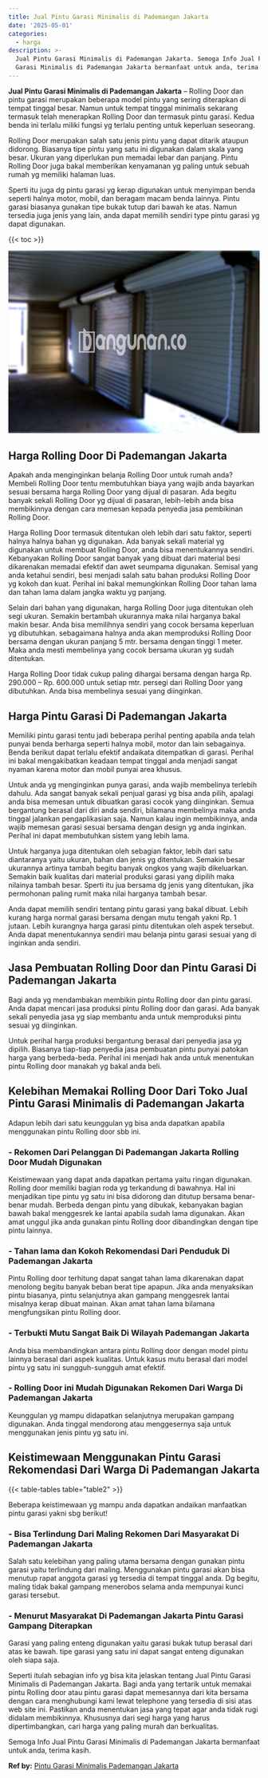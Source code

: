 ```yaml
---
title: Jual Pintu Garasi Minimalis di Pademangan Jakarta
date: '2025-05-01'
categories:
  - harga
description: >-
  Jual Pintu Garasi Minimalis di Pademangan Jakarta. Semoga Info Jual Pintu
  Garasi Minimalis di Pademangan Jakarta bermanfaat untuk anda, terima kasih....
---
```


**Jual Pintu Garasi Minimalis di Pademangan Jakarta** – Rolling Door dan pintu garasi merupakan beberapa model pintu yang sering diterapkan di tempat tinggal besar. Namun untuk tempat tinggal minimalis sekarang termasuk telah menerapkan Rolling Door dan termasuk pintu garasi. Kedua benda ini terlalu miliki fungsi yg terlalu penting untuk keperluan seseorang.

Rolling Door merupakan salah satu jenis pintu yang dapat ditarik ataupun didorong. Biasanya tipe pintu yang satu ini digunakan dalam skala yang besar. Ukuran yang diperlukan pun memadai lebar dan panjang. Pintu Rolling Door juga bakal memberikan kenyamanan yg paling untuk sebuah rumah yg memiliki halaman luas.

Sperti itu juga dg pintu garasi yg kerap digunakan untuk menyimpan benda seperti halnya motor, mobil, dan beragam macam benda lainnya. Pintu garasi biasanya gunakan tipe bukak tutup dari bawah ke atas. Namun tersedia juga jenis yang lain, anda dapat memilih sendiri type pintu garasi yg dapat digunakan.

{{< toc >}}

![Jual Pintu Garasi Minimalis di Pademangan Jakarta](/images/pintu-garasi-52.png)

## Harga Rolling Door Di Pademangan Jakarta

Apakah anda menginginkan belanja Rolling Door untuk rumah anda? Membeli Rolling Door tentu membutuhkan biaya yang wajib anda bayarkan sesuai bersama harga Rolling Door yang dijual di pasaran. Ada begitu banyak sekali Rolling Door yg dijual di pasaran, lebih-lebih anda bisa membikinnya dengan cara memesan kepada penyedia jasa pembikinan Rolling Door.

Harga Rolling Door termasuk ditentukan oleh lebih dari satu faktor, seperti halnya halnya bahan yg digunakan. Ada banyak sekali material yg digunakan untuk membuat Rolling Door, anda bisa menentukannya sendiri. Kebanyakan Rolling Door sangat banyak yang dibuat dari material besi dikarenakan memadai efektif dan awet seumpama digunakan. Semisal yang anda ketahui sendiri, besi menjadi salah satu bahan produksi Rolling Door yg kokoh dan kuat. Perihal ini bakal memungkinkan Rolling Door tahan lama dan tahan lama dalam jangka waktu yg panjang.

Selain dari bahan yang digunakan, harga Rolling Door juga ditentukan oleh segi ukuran. Semakin bertambah ukurannya maka nilai harganya bakal makin besar. Anda bisa memilihnya sendiri yang cocok bersama keperluan yg dibutuhkan. sebagaimana halnya anda akan memproduksi Rolling Door bersama dengan ukuran panjang 5 mtr. bersama dengan tinggi 1 meter. Maka anda mesti membelinya yang cocok bersama ukuran yg sudah ditentukan.

Harga Rolling Door tidak cukup paling dihargai bersama dengan harga Rp. 290.000 – Rp. 600.000 untuk setiap mtr. persegi dari Rolling Door yang dibutuhkan. Anda bisa membelinya sesuai yang diinginkan.

## Harga Pintu Garasi Di Pademangan Jakarta

Memiliki pintu garasi tentu jadi beberapa perihal penting apabila anda telah punyai benda berharga seperti halnya mobil, motor dan lain sebagainya. Benda berikut dapat terlalu efektif andaikata ditempatkan di garasi. Perihal ini bakal mengakibatkan keadaan tempat tinggal anda menjadi sangat nyaman karena motor dan mobil punyai area khusus.

Untuk anda yg menginginkan punya garasi, anda wajib membelinya terlebih dahulu. Ada sangat banyak sekali penjual garasi yg bisa anda pilih, apalagi anda bisa memesan untuk dibuatkan garasi cocok yang diinginkan. Semua bergantung berasal dari diri anda sendiri, bilamana membelinya maka anda tinggal jalankan pengaplikasian saja. Namun kalau ingin membikinnya, anda wajib memesan garasi sesuai bersama dengan design yg anda inginkan. Perihal ini dapat membutuhkan sistem yang lebih lama.

Untuk harganya juga ditentukan oleh sebagian faktor, lebih dari satu diantaranya yaitu ukuran, bahan dan jenis yg ditentukan. Semakin besar ukurannya artinya tambah begitu banyak ongkos yang wajib dikeluarkan. Semakin baik kualitas dari material produksi garasi yang dipilih maka nilainya tambah besar. Sperti itu jua bersama dg jenis yang ditentukan, jika permohonan paling rumit maka nilai harganya tambah besar.

Anda dapat memilih sendiri tentang pintu garasi yang bakal dibuat. Lebih kurang harga normal garasi bersama dengan mutu tengah yakni Rp. 1 jutaan. Lebih kurangnya harga garasi pintu ditentukan oleh aspek tersebut. Anda dapat menentukannya sendiri mau belanja pintu garasi sesuai yang di inginkan anda sendiri.

## Jasa Pembuatan Rolling Door dan Pintu Garasi Di Pademangan Jakarta

Bagi anda yg mendambakan membikin pintu Rolling door dan pintu garasi. Anda dapat mencari jasa produksi pintu Rolling door dan garasi. Ada banyak sekali penyedia jasa yg siap membantu anda untuk memproduksi pintu sesuai yg diinginkan.

Untuk perihal harga produksi bergantung berasal dari penyedia jasa yg dipilih. Biasanya tiap-tiap penyedia jasa pembuatan pintu punyai patokan harga yang berbeda-beda. Perihal ini menjadi hak anda untuk menentukan pintu Rolling door manakah yg bakal anda beli.

## Kelebihan Memakai Rolling Door Dari Toko Jual Pintu Garasi Minimalis di Pademangan Jakarta

Adapun lebih dari satu keunggulan yg bisa anda dapatkan apabila menggunakan pintu Rolling door sbb ini.

### \- Rekomen Dari Pelanggan Di Pademangan Jakarta Rolling Door Mudah Digunakan

Keistimewaan yang dapat anda dapatkan pertama yaitu ringan digunakan. Rolling door memiliki bagian roda yg terkandung di bawahnya. Hal ini menjadikan tipe pintu yg satu ini bisa didorong dan ditutup bersama benar-benar mudah. Berbeda dengan pintu yang dibukak, kebanyakan bagian bawah bakal menggesrek ke lantai apabila sudah lama digunakan. Akan amat unggul jika anda gunakan pintu Rolling door dibandingkan dengan tipe pintu lainnya.

### \- Tahan lama dan Kokoh Rekomendasi Dari Penduduk Di Pademangan Jakarta

Pintu Rolling door terhitung dapat sangat tahan lama dikarenakan dapat menolong begitu banyak beban berat tipe apapun. Jika anda menyaksikan pintu biasanya, pintu selanjutnya akan gampang menggesrek lantai misalnya kerap dibuat mainan. Akan amat tahan lama bilamana mengfungsikan pintu Rolling door.

### \- Terbukti Mutu Sangat Baik Di Wilayah Pademangan Jakarta

Anda bisa membandingkan antara pintu Rolling door dengan model pintu lainnya berasal dari aspek kualitas. Untuk kasus mutu berasal dari model pintu yg satu ini sungguh-sungguh amat efektif.

### \- Rolling Door ini Mudah Digunakan Rekomen Dari Warga Di Pademangan Jakarta

Keunggulan yg mampu didapatkan selanjutnya merupakan gampang digunakan. Anda tinggal mendorong atau menggesernya saja untuk menggunakan jenis pintu yg satu ini.

## Keistimewaan Menggunakan Pintu Garasi Rekomendasi Dari Warga Di Pademangan Jakarta

{{< table-tables table="table2" >}}

Beberapa keistimewaan yg mampu anda dapatkan andaikan manfaatkan pintu garasi yakni sbg berikut!

### \- Bisa Terlindung Dari Maling Rekomen Dari Masyarakat Di Pademangan Jakarta

Salah satu kelebihan yang paling utama bersama dengan gunakan pintu garasi yaitu terlindung dari maling. Menggunakan pintu garasi akan bisa menutup rapat anggota garasi yg tersedia di tempat tinggal anda. Dg begitu, maling tidak bakal gampang menerobos selama anda mempunyai kunci garasi tersebut.

### \- Menurut Masyarakat Di Pademangan Jakarta Pintu Garasi Gampang Diterapkan

Garasi yang paling enteng digunakan yaitu garasi bukak tutup berasal dari atas ke bawah. tipe garasi yang satu ini dapat sangat enteng digunakan oleh siapa saja.

Seperti itulah sebagian info yg bisa kita jelaskan tentang Jual Pintu Garasi Minimalis di Pademangan Jakarta. Bagi anda yang tertarik untuk memakai pintu Rolling door atau pintu garasi dapat memesannya dari kita bersama dengan cara menghubungi kami lewat telephone yang tersedia di sisi atas web site ini. Pastikan anda menentukan jasa yang tepat agar anda tidak rugi didalam membikinnya. Khususnya dari segi harga yang harus dipertimbangkan, cari harga yang paling murah dan berkualitas.

Semoga Info Jual Pintu Garasi Minimalis di Pademangan Jakarta bermanfaat untuk anda, terima kasih.

**Ref by:** [Pintu Garasi Minimalis Pademangan Jakarta](https://id.wikipedia.org/wiki/Pintu)

